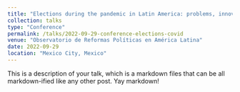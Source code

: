 ```yaml
---
title: "Elections during the pandemic in Latin America: problems, innovations and lessons learned"
collection: talks
type: "Conference"
permalink: /talks/2022-09-29-conference-elections-covid
venue: "Observatorio de Reformas Políticas en América Latina"
date: 2022-09-29
location: "Mexico City, Mexico"
---
```


This is a description of your talk, which is a markdown files that can be all markdown-ified like any other post. Yay markdown!
